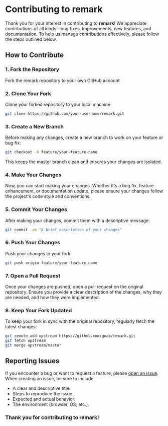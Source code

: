 
# Contributing to remark

Thank you for your interest in contributing to **remark**! We appreciate contributions of all kinds—bug fixes, improvements, new features, and documentation. To help us manage contributions effectively, please follow the steps outlined below.

## How to Contribute

### 1. Fork the Repository
Fork the remark repository to your own GitHub account 

### 2. Clone Your Fork
Clone your forked repository to your local machine:
```bash
git clone https://github.com/your-username/remark.git
```
### 3. Create a New Branch

Before making any changes, create a new branch to work on your feature or bug fix:
```bash
git checkout -b feature/your-feature-name
```
This keeps the master branch clean and ensures your changes are isolated.
### 4. Make Your Changes

Now, you can start making your changes. Whether it's a bug fix, feature enhancement, or documentation update, please ensure your changes follow the project's code style and conventions.

### 5. Commit Your Changes

After making your changes, commit them with a descriptive message:
```bash
git commit -am "A brief description of your changes"
```
### 6. Push Your Changes

Push your changes to your fork:
```bash
git push origin feature/your-feature-name
```
### 7. Open a Pull Request

Once your changes are pushed, open a pull request on the original repository. Ensure you provide a clear description of the changes, why they are needed, and how they were implemented.

### 8. Keep Your Fork Updated

To keep your fork in sync with the original repository, regularly fetch the latest changes:
```bash
git remote add upstream https://github.com/gnab/remark.git
git fetch upstream
git merge upstream/master
```
## Reporting Issues

If you encounter a bug or want to request a feature, please [open an issue](https://github.com/gnab/remark/issues). When creating an issue, be sure to include:

-   A clear and descriptive title.
-   Steps to reproduce the issue.
-   Expected and actual behavior.
-   The environment (browser, OS, etc.).

### Thank you for contributing to **remark**!